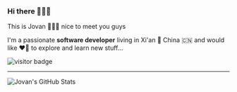 ### Hi there 👏👏👏

This is Jovan 👨‍👩‍👧 nice to meet you guys

I'm a passionate **software developer** living in Xi'an 🌇 China 🇨🇳 and would like ❤️‍🔥 to explore and learn new stuff...

![visitor badge](https://visitor-badge.glitch.me/badge?page_id=jovanliuc.visitor-badge&left_text=visitors)

---

![Jovan's GitHub Stats](https://github-readme-stats.vercel.app/api?username=jovanliuc&theme=radical&show_icons=true)
